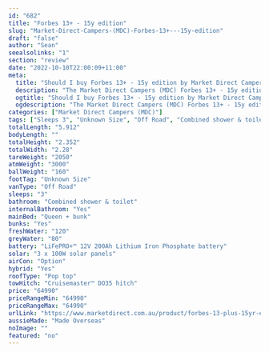 ```yaml
---
id: "682"
title: "Forbes 13+ - 15y edition"
slug: "Market-Direct-Campers-(MDC)-Forbes-13+---15y-edition"
draft: "false"
author: "Sean"
seealsolinks: "1"
section: "review"
date: "2022-10-10T22:00:09+11:00"
meta:
  title: "Should I buy Forbes 13+ - 15y edition by Market Direct Campers (MDC)?"
  description: "The Market Direct Campers (MDC) Forbes 13+ - 15y edition is classed as Off Road, and sleeps 3 people. It is Made Overseas and comes in at Unknown Size. It generally has Combined shower & toilet."
  ogtitle: "Should I buy Forbes 13+ - 15y edition by Market Direct Campers (MDC)?"
  ogdescription: "The Market Direct Campers (MDC) Forbes 13+ - 15y edition is classed as Off Road, and sleeps 3 people. It is Made Overseas and comes in at Unknown Size. It generally has Combined shower & toilet."
categories: ["Market Direct Campers (MDC)"]
tags: ["Sleeps 3", "Unknown Size", "Off Road", "Combined shower & toilet", "Pop top", "60 - 70k"]
totalLength: "5.912"
bodyLength: ""
totalHeight: "2.352"
totalWidth: "2.28"
tareWeight: "2050"
atmWeight: "3000"
ballWeight: "160"
footTag: "Unknown Size"
vanType: "Off Road"
sleeps: "3"
bathroom: "Combined shower & toilet"
internalBathroom: "Yes"
mainBed: "Queen + bunk"
bunks: "Yes"
freshWater: "120"
greyWater: "80"
battery: "LiFePRO+™ 12V 200Ah Lithium Iron Phosphate battery"
solar: "3 x 100W solar panels"
airCon: "Option"
hybrid: "Yes"
roofType: "Pop top"
towHitch: "Cruisemaster™ DO35 hitch"
price: "64990"
priceRangeMin: "64990"
priceRangeMax: "64990"
urlLink: "https://www.marketdirect.com.au/product/forbes-13-plus-15yr-edition/"
aussieMade: "Made Overseas"
noImage: ""
featured: "no"
---
```


